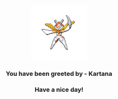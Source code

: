 <p align="center">
            <img src="https://raw.githubusercontent.com/PokeAPI/sprites/master/sprites/pokemon/798.png" width="150" height="150">
          </p>
          <h3 align="center">You have been greeted by - <b>Kartana</b></h3>
          <h3 align="center">Have a nice day!</h3>
        